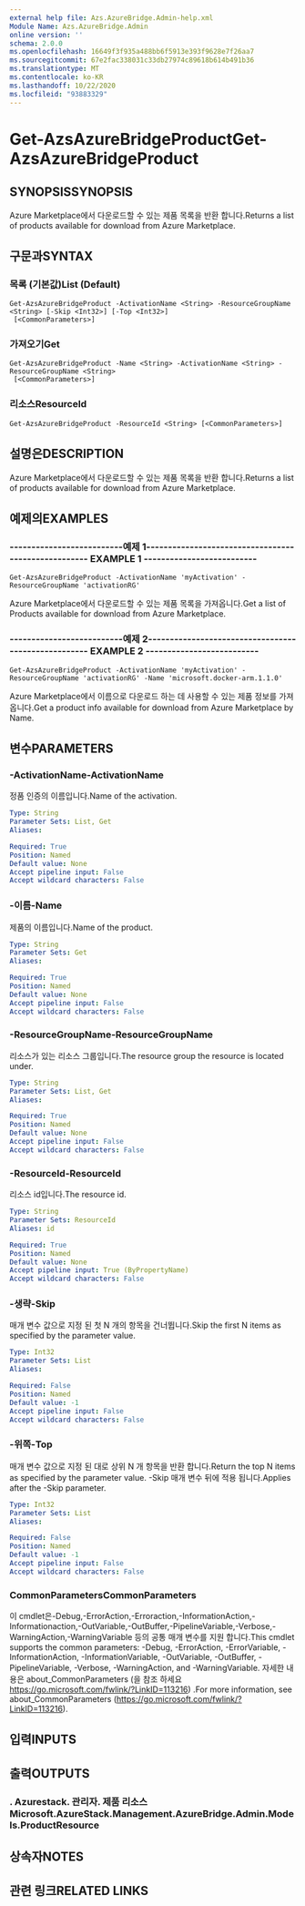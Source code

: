 ```yaml
---
external help file: Azs.AzureBridge.Admin-help.xml
Module Name: Azs.AzureBridge.Admin
online version: ''
schema: 2.0.0
ms.openlocfilehash: 16649f3f935a488bb6f5913e393f9628e7f26aa7
ms.sourcegitcommit: 67e2fac338031c33db27974c89618b614b491b36
ms.translationtype: MT
ms.contentlocale: ko-KR
ms.lasthandoff: 10/22/2020
ms.locfileid: "93883329"
---
```

# <span data-ttu-id="de4df-101">Get-AzsAzureBridgeProduct</span><span class="sxs-lookup"><span data-stu-id="de4df-101">Get-AzsAzureBridgeProduct</span></span>

## <span data-ttu-id="de4df-102">SYNOPSIS</span><span class="sxs-lookup"><span data-stu-id="de4df-102">SYNOPSIS</span></span>
<span data-ttu-id="de4df-103">Azure Marketplace에서 다운로드할 수 있는 제품 목록을 반환 합니다.</span><span class="sxs-lookup"><span data-stu-id="de4df-103">Returns a list of products available for download from Azure Marketplace.</span></span>

## <span data-ttu-id="de4df-104">구문과</span><span class="sxs-lookup"><span data-stu-id="de4df-104">SYNTAX</span></span>

### <span data-ttu-id="de4df-105">목록 (기본값)</span><span class="sxs-lookup"><span data-stu-id="de4df-105">List (Default)</span></span>
```
Get-AzsAzureBridgeProduct -ActivationName <String> -ResourceGroupName <String> [-Skip <Int32>] [-Top <Int32>]
 [<CommonParameters>]
```

### <span data-ttu-id="de4df-106">가져오기</span><span class="sxs-lookup"><span data-stu-id="de4df-106">Get</span></span>
```
Get-AzsAzureBridgeProduct -Name <String> -ActivationName <String> -ResourceGroupName <String>
 [<CommonParameters>]
```

### <span data-ttu-id="de4df-107">리소스</span><span class="sxs-lookup"><span data-stu-id="de4df-107">ResourceId</span></span>
```
Get-AzsAzureBridgeProduct -ResourceId <String> [<CommonParameters>]
```

## <span data-ttu-id="de4df-108">설명은</span><span class="sxs-lookup"><span data-stu-id="de4df-108">DESCRIPTION</span></span>
<span data-ttu-id="de4df-109">Azure Marketplace에서 다운로드할 수 있는 제품 목록을 반환 합니다.</span><span class="sxs-lookup"><span data-stu-id="de4df-109">Returns a list of products available for download from Azure Marketplace.</span></span>

## <span data-ttu-id="de4df-110">예제의</span><span class="sxs-lookup"><span data-stu-id="de4df-110">EXAMPLES</span></span>

### <span data-ttu-id="de4df-111">--------------------------예제 1--------------------------</span><span class="sxs-lookup"><span data-stu-id="de4df-111">-------------------------- EXAMPLE 1 --------------------------</span></span>
```
Get-AzsAzureBridgeProduct -ActivationName 'myActivation' -ResourceGroupName 'activationRG'
```

<span data-ttu-id="de4df-112">Azure Marketplace에서 다운로드할 수 있는 제품 목록을 가져옵니다.</span><span class="sxs-lookup"><span data-stu-id="de4df-112">Get a list of Products available for download from Azure Marketplace.</span></span>

### <span data-ttu-id="de4df-113">--------------------------예제 2--------------------------</span><span class="sxs-lookup"><span data-stu-id="de4df-113">-------------------------- EXAMPLE 2 --------------------------</span></span>
```
Get-AzsAzureBridgeProduct -ActivationName 'myActivation' -ResourceGroupName 'activationRG' -Name 'microsoft.docker-arm.1.1.0'
```

<span data-ttu-id="de4df-114">Azure Marketplace에서 이름으로 다운로드 하는 데 사용할 수 있는 제품 정보를 가져옵니다.</span><span class="sxs-lookup"><span data-stu-id="de4df-114">Get a product info available for download from Azure Marketplace by Name.</span></span>

## <span data-ttu-id="de4df-115">변수</span><span class="sxs-lookup"><span data-stu-id="de4df-115">PARAMETERS</span></span>

### <span data-ttu-id="de4df-116">-ActivationName</span><span class="sxs-lookup"><span data-stu-id="de4df-116">-ActivationName</span></span>
<span data-ttu-id="de4df-117">정품 인증의 이름입니다.</span><span class="sxs-lookup"><span data-stu-id="de4df-117">Name of the activation.</span></span>

```yaml
Type: String
Parameter Sets: List, Get
Aliases: 

Required: True
Position: Named
Default value: None
Accept pipeline input: False
Accept wildcard characters: False
```

### <span data-ttu-id="de4df-118">-이름</span><span class="sxs-lookup"><span data-stu-id="de4df-118">-Name</span></span>
<span data-ttu-id="de4df-119">제품의 이름입니다.</span><span class="sxs-lookup"><span data-stu-id="de4df-119">Name of the product.</span></span>

```yaml
Type: String
Parameter Sets: Get
Aliases: 

Required: True
Position: Named
Default value: None
Accept pipeline input: False
Accept wildcard characters: False
```

### <span data-ttu-id="de4df-120">-ResourceGroupName</span><span class="sxs-lookup"><span data-stu-id="de4df-120">-ResourceGroupName</span></span>
<span data-ttu-id="de4df-121">리소스가 있는 리소스 그룹입니다.</span><span class="sxs-lookup"><span data-stu-id="de4df-121">The resource group the resource is located under.</span></span>

```yaml
Type: String
Parameter Sets: List, Get
Aliases: 

Required: True
Position: Named
Default value: None
Accept pipeline input: False
Accept wildcard characters: False
```

### <span data-ttu-id="de4df-122">-ResourceId</span><span class="sxs-lookup"><span data-stu-id="de4df-122">-ResourceId</span></span>
<span data-ttu-id="de4df-123">리소스 id입니다.</span><span class="sxs-lookup"><span data-stu-id="de4df-123">The resource id.</span></span>

```yaml
Type: String
Parameter Sets: ResourceId
Aliases: id

Required: True
Position: Named
Default value: None
Accept pipeline input: True (ByPropertyName)
Accept wildcard characters: False
```

### <span data-ttu-id="de4df-124">-생략</span><span class="sxs-lookup"><span data-stu-id="de4df-124">-Skip</span></span>
<span data-ttu-id="de4df-125">매개 변수 값으로 지정 된 첫 N 개의 항목을 건너뜁니다.</span><span class="sxs-lookup"><span data-stu-id="de4df-125">Skip the first N items as specified by the parameter value.</span></span>

```yaml
Type: Int32
Parameter Sets: List
Aliases: 

Required: False
Position: Named
Default value: -1
Accept pipeline input: False
Accept wildcard characters: False
```

### <span data-ttu-id="de4df-126">-위쪽</span><span class="sxs-lookup"><span data-stu-id="de4df-126">-Top</span></span>
<span data-ttu-id="de4df-127">매개 변수 값으로 지정 된 대로 상위 N 개 항목을 반환 합니다.</span><span class="sxs-lookup"><span data-stu-id="de4df-127">Return the top N items as specified by the parameter value.</span></span>
<span data-ttu-id="de4df-128">-Skip 매개 변수 뒤에 적용 됩니다.</span><span class="sxs-lookup"><span data-stu-id="de4df-128">Applies after the -Skip parameter.</span></span>

```yaml
Type: Int32
Parameter Sets: List
Aliases: 

Required: False
Position: Named
Default value: -1
Accept pipeline input: False
Accept wildcard characters: False
```

### <span data-ttu-id="de4df-129">CommonParameters</span><span class="sxs-lookup"><span data-stu-id="de4df-129">CommonParameters</span></span>
<span data-ttu-id="de4df-130">이 cmdlet은-Debug,-ErrorAction,-Erroraction,-InformationAction,-Informationaction,-OutVariable,-OutBuffer,-PipelineVariable,-Verbose,-WarningAction,-WarningVariable 등의 공통 매개 변수를 지원 합니다.</span><span class="sxs-lookup"><span data-stu-id="de4df-130">This cmdlet supports the common parameters: -Debug, -ErrorAction, -ErrorVariable, -InformationAction, -InformationVariable, -OutVariable, -OutBuffer, -PipelineVariable, -Verbose, -WarningAction, and -WarningVariable.</span></span> <span data-ttu-id="de4df-131">자세한 내용은 about_CommonParameters (을 참조 하세요 https://go.microsoft.com/fwlink/?LinkID=113216) .</span><span class="sxs-lookup"><span data-stu-id="de4df-131">For more information, see about_CommonParameters (https://go.microsoft.com/fwlink/?LinkID=113216).</span></span>

## <span data-ttu-id="de4df-132">입력</span><span class="sxs-lookup"><span data-stu-id="de4df-132">INPUTS</span></span>

## <span data-ttu-id="de4df-133">출력</span><span class="sxs-lookup"><span data-stu-id="de4df-133">OUTPUTS</span></span>

### <span data-ttu-id="de4df-134">. Azurestack. 관리자. 제품 리소스</span><span class="sxs-lookup"><span data-stu-id="de4df-134">Microsoft.AzureStack.Management.AzureBridge.Admin.Models.ProductResource</span></span>

## <span data-ttu-id="de4df-135">상속자</span><span class="sxs-lookup"><span data-stu-id="de4df-135">NOTES</span></span>

## <span data-ttu-id="de4df-136">관련 링크</span><span class="sxs-lookup"><span data-stu-id="de4df-136">RELATED LINKS</span></span>

